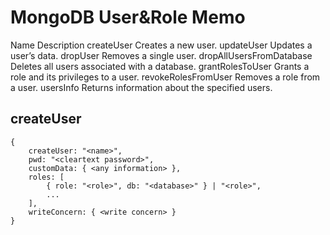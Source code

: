 # MongoDB User&Role Memo



Name    Description
createUser  Creates a new user.
updateUser  Updates a user’s data.
dropUser    Removes a single user.
dropAllUsersFromDatabase    Deletes all users associated with a database.
grantRolesToUser    Grants a role and its privileges to a user.
revokeRolesFromUser Removes a role from a user.
usersInfo   Returns information about the specified users.


## createUser

    { 
        createUser: "<name>",
        pwd: "<cleartext password>",
        customData: { <any information> },
        roles: [
            { role: "<role>", db: "<database>" } | "<role>",
            ...
        ],
        writeConcern: { <write concern> }
    }

